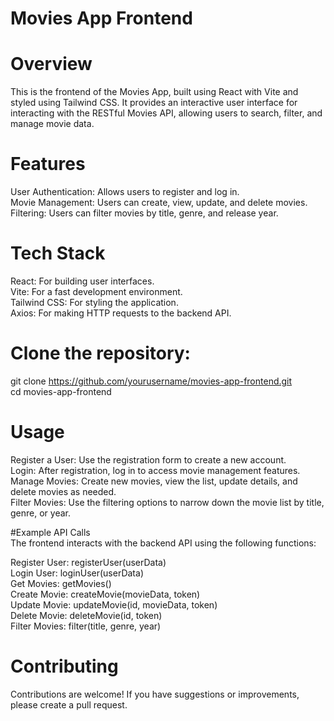 # Movies App Frontend<br/>
# Overview<br/>
This is the frontend of the Movies App, built using React with Vite and styled using Tailwind CSS. It provides an interactive user interface for interacting with the RESTful Movies API, allowing users to search, filter, and manage movie data.<br/>

# Features<br/>
User Authentication: Allows users to register and log in.<br/>
Movie Management: Users can create, view, update, and delete movies.<br/>
Filtering: Users can filter movies by title, genre, and release year.<br/>

# Tech Stack<br/>
React: For building user interfaces.<br/>
Vite: For a fast development environment.<br/>
Tailwind CSS: For styling the application.<br/>
Axios: For making HTTP requests to the backend API.<br/>

# Clone the repository:<br/>
git clone https://github.com/yourusername/movies-app-frontend.git<br/>
cd movies-app-frontend<br/>

# Usage<br/>
 Register a User: Use the registration form to create a new account.<br/>
Login: After registration, log in to access movie management features.<br/>
Manage Movies: Create new movies, view the list, update details, and delete movies as needed.<br/>
Filter Movies: Use the filtering options to narrow down the movie list by title, genre, or year.<br/>

#Example API Calls<br/>
The frontend interacts with the backend API using the following functions:<br/>

 Register User: registerUser(userData)<br/>
Login User: loginUser(userData)<br/>
Get Movies: getMovies()<br/>
Create Movie: createMovie(movieData, token)<br/>
Update Movie: updateMovie(id, movieData, token)<br/>
Delete Movie: deleteMovie(id, token)<br/>
Filter Movies: filter(title, genre, year)<br/>
# Contributing<br/>
Contributions are welcome! If you have suggestions or improvements, please create a pull request.<br/>
